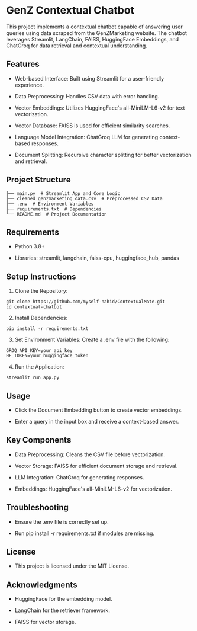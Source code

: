 # GenZ Contextual Chatbot

This project implements a contextual chatbot capable of answering user queries using data scraped from the GenZMarketing website. The chatbot leverages Streamlit, LangChain, FAISS, HuggingFace Embeddings, and ChatGroq for data retrieval and contextual understanding.

## Features

- Web-based Interface: Built using Streamlit for a user-friendly experience.

- Data Preprocessing: Handles CSV data with error handling.

- Vector Embeddings: Utilizes HuggingFace's all-MiniLM-L6-v2 for text vectorization.

- Vector Database: FAISS is used for efficient similarity searches.

- Language Model Integration: ChatGroq LLM for generating context-based responses.

- Document Splitting: Recursive character splitting for better vectorization and retrieval.

## Project Structure
```
├── main.py  # Streamlit App and Core Logic
├── cleaned_genzmarketing_data.csv  # Preprocessed CSV Data
├── .env  # Environment Variables
├── requirements.txt  # Dependencies
└── README.md  # Project Documentation
```
## Requirements

- Python 3.8+

- Libraries: streamlit, langchain, faiss-cpu, huggingface_hub, pandas

## Setup Instructions

1. Clone the Repository:
```
git clone https://github.com/myself-nahid/ContextualMate.git
cd contextual-chatbot
```
2. Install Dependencies:
```
pip install -r requirements.txt
```
3. Set Environment Variables:
Create a .env file with the following:
```
GROQ_API_KEY=your_api_key
HF_TOKEN=your_huggingface_token
```
4. Run the Application:
```
streamlit run app.py
```
## Usage

- Click the Document Embedding button to create vector embeddings.

- Enter a query in the input box and receive a context-based answer.

## Key Components

- Data Preprocessing: Cleans the CSV file before vectorization.

- Vector Storage: FAISS for efficient document storage and retrieval.

- LLM Integration: ChatGroq for generating responses.

- Embeddings: HuggingFace's all-MiniLM-L6-v2 for vectorization.

## Troubleshooting

- Ensure the .env file is correctly set up.

- Run pip install -r requirements.txt if modules are missing.

## License

- This project is licensed under the MIT License.

## Acknowledgments

- HuggingFace for the embedding model.

- LangChain for the retriever framework.

- FAISS for vector storage.